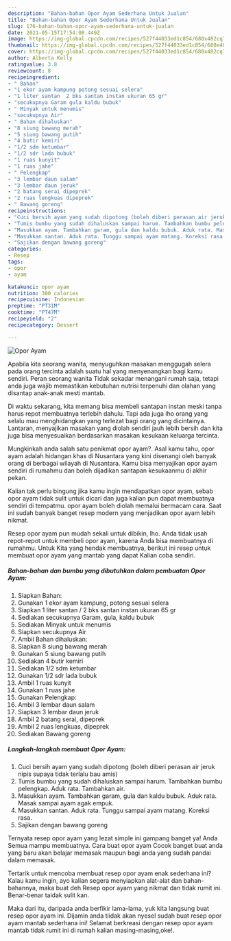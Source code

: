 ```yaml
---
description: "Bahan-bahan Opor Ayam Sederhana Untuk Jualan"
title: "Bahan-bahan Opor Ayam Sederhana Untuk Jualan"
slug: 176-bahan-bahan-opor-ayam-sederhana-untuk-jualan
date: 2021-05-15T17:54:00.449Z
image: https://img-global.cpcdn.com/recipes/527f44033ed1c854/680x482cq70/opor-ayam-foto-resep-utama.jpg
thumbnail: https://img-global.cpcdn.com/recipes/527f44033ed1c854/680x482cq70/opor-ayam-foto-resep-utama.jpg
cover: https://img-global.cpcdn.com/recipes/527f44033ed1c854/680x482cq70/opor-ayam-foto-resep-utama.jpg
author: Alberta Kelly
ratingvalue: 3.8
reviewcount: 8
recipeingredient:
- " Bahan"
- "1 ekor ayam kampung potong sesuai selera"
- "1 liter santan  2 bks santan instan ukuran 65 gr"
- "secukupnya Garam gula kaldu bubuk"
- " Minyak untuk menumis"
- "secukupnya Air"
- " Bahan dihaluskan"
- "8 siung bawang merah"
- "5 siung bawang putih"
- "4 butir kemiri"
- "1/2 sdm ketumbar"
- "1/2 sdr lada bubuk"
- "1 ruas kunyit"
- "1 ruas jahe"
- " Pelengkap"
- "3 lembar daun salam"
- "3 lembar daun jeruk"
- "2 batang serai dipeprek"
- "2 ruas lengkuas dipeprek"
- " Bawang goreng"
recipeinstructions:
- "Cuci bersih ayam yang sudah dipotong (boleh diberi perasan air jeruk nipis supaya tidak terlalu bau amis)"
- "Tumis bumbu yang sudah dihaluskan sampai harum. Tambahkan bumbu pelengkap. Aduk rata. Tambahkan air."
- "Masukkan ayam. Tambahkan garam, gula dan kaldu bubuk. Aduk rata. Masak sampai ayam agak empuk."
- "Masukkan santan. Aduk rata. Tunggu sampai ayam matang. Koreksi rasa."
- "Sajikan dengan bawang goreng"
categories:
- Resep
tags:
- opor
- ayam

katakunci: opor ayam 
nutrition: 300 calories
recipecuisine: Indonesian
preptime: "PT31M"
cooktime: "PT47M"
recipeyield: "2"
recipecategory: Dessert

---
```



![Opor Ayam](https://img-global.cpcdn.com/recipes/527f44033ed1c854/680x482cq70/opor-ayam-foto-resep-utama.jpg)

Apabila kita seorang wanita, menyuguhkan masakan menggugah selera pada orang tercinta adalah suatu hal yang menyenangkan bagi kamu sendiri. Peran seorang  wanita Tidak sekadar menangani rumah saja, tetapi anda juga wajib memastikan kebutuhan nutrisi terpenuhi dan olahan yang disantap anak-anak mesti mantab.

Di waktu  sekarang, kita memang bisa membeli santapan instan meski tanpa harus repot membuatnya terlebih dahulu. Tapi ada juga lho orang yang selalu mau menghidangkan yang terlezat bagi orang yang dicintainya. Lantaran, menyajikan masakan yang diolah sendiri jauh lebih bersih dan kita juga bisa menyesuaikan berdasarkan masakan kesukaan keluarga tercinta. 



Mungkinkah anda salah satu penikmat opor ayam?. Asal kamu tahu, opor ayam adalah hidangan khas di Nusantara yang kini disenangi oleh banyak orang di berbagai wilayah di Nusantara. Kamu bisa menyajikan opor ayam sendiri di rumahmu dan boleh dijadikan santapan kesukaanmu di akhir pekan.

Kalian tak perlu bingung jika kamu ingin mendapatkan opor ayam, sebab opor ayam tidak sulit untuk dicari dan juga kalian pun dapat membuatnya sendiri di tempatmu. opor ayam boleh diolah memalui bermacam cara. Saat ini sudah banyak banget resep modern yang menjadikan opor ayam lebih nikmat.

Resep opor ayam pun mudah sekali untuk dibikin, lho. Anda tidak usah repot-repot untuk membeli opor ayam, karena Anda bisa membuatnya di rumahmu. Untuk Kita yang hendak membuatnya, berikut ini resep untuk membuat opor ayam yang mantab yang dapat Kalian coba sendiri.

<!--inarticleads1-->

##### Bahan-bahan dan bumbu yang dibutuhkan dalam pembuatan Opor Ayam:

1. Siapkan  Bahan:
1. Gunakan 1 ekor ayam kampung, potong sesuai selera
1. Siapkan 1 liter santan / 2 bks santan instan ukuran 65 gr
1. Sediakan secukupnya Garam, gula, kaldu bubuk
1. Sediakan  Minyak untuk menumis
1. Siapkan secukupnya Air
1. Ambil  Bahan dihaluskan:
1. Siapkan 8 siung bawang merah
1. Gunakan 5 siung bawang putih
1. Sediakan 4 butir kemiri
1. Sediakan 1/2 sdm ketumbar
1. Gunakan 1/2 sdr lada bubuk
1. Ambil 1 ruas kunyit
1. Gunakan 1 ruas jahe
1. Gunakan  Pelengkap:
1. Ambil 3 lembar daun salam
1. Siapkan 3 lembar daun jeruk
1. Ambil 2 batang serai, dipeprek
1. Ambil 2 ruas lengkuas, dipeprek
1. Sediakan  Bawang goreng




<!--inarticleads2-->

##### Langkah-langkah membuat Opor Ayam:

1. Cuci bersih ayam yang sudah dipotong (boleh diberi perasan air jeruk nipis supaya tidak terlalu bau amis)
1. Tumis bumbu yang sudah dihaluskan sampai harum. Tambahkan bumbu pelengkap. Aduk rata. Tambahkan air.
1. Masukkan ayam. Tambahkan garam, gula dan kaldu bubuk. Aduk rata. Masak sampai ayam agak empuk.
1. Masukkan santan. Aduk rata. Tunggu sampai ayam matang. Koreksi rasa.
1. Sajikan dengan bawang goreng




Ternyata resep opor ayam yang lezat simple ini gampang banget ya! Anda Semua mampu membuatnya. Cara buat opor ayam Cocok banget buat anda yang baru akan belajar memasak maupun bagi anda yang sudah pandai dalam memasak.

Tertarik untuk mencoba membuat resep opor ayam enak sederhana ini? Kalau kamu ingin, ayo kalian segera menyiapkan alat-alat dan bahan-bahannya, maka buat deh Resep opor ayam yang nikmat dan tidak rumit ini. Benar-benar taidak sulit kan. 

Maka dari itu, daripada anda berfikir lama-lama, yuk kita langsung buat resep opor ayam ini. Dijamin anda tiidak akan nyesel sudah buat resep opor ayam mantab sederhana ini! Selamat berkreasi dengan resep opor ayam mantab tidak rumit ini di rumah kalian masing-masing,oke!.

